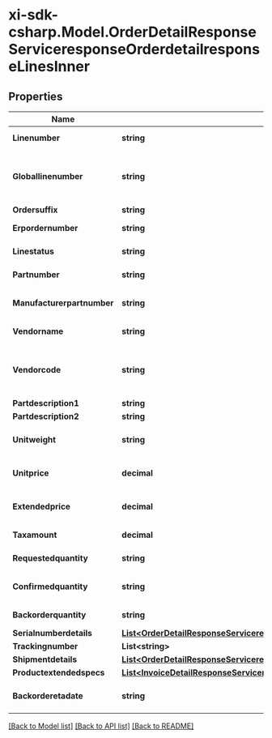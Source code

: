 # xi-sdk-csharp.Model.OrderDetailResponseServiceresponseOrderdetailresponseLinesInner

## Properties

Name | Type | Description | Notes
------------ | ------------- | ------------- | -------------
**Linenumber** | **string** | Impulse line number | [optional] 
**Globallinenumber** | **string** | Line of the Globel Sku / Customer Line Number | [optional] 
**Ordersuffix** | **string** | Order Suffix | [optional] 
**Erpordernumber** | **string** | Sales order number | [optional] 
**Linestatus** | **string** | Status of the line | [optional] 
**Partnumber** | **string** | Ingram part number | [optional] 
**Manufacturerpartnumber** | **string** | manufacture number of the product | [optional] 
**Vendorname** | **string** | name of the vendor | [optional] 
**Vendorcode** | **string** | Ingram Micro assigned code for the vendor | [optional] 
**Partdescription1** | **string** |  | [optional] 
**Partdescription2** | **string** |  | [optional] 
**Unitweight** | **string** | weight of the product unit | [optional] 
**Unitprice** | **decimal** | Customer price of the unit | [optional] 
**Extendedprice** | **decimal** | extended price of the order | [optional] 
**Taxamount** | **decimal** | tax amount for the order | [optional] 
**Requestedquantity** | **string** | no. of units requested | [optional] 
**Confirmedquantity** | **string** | no. of units confirmed available | [optional] 
**Backorderquantity** | **string** | quantity of back order | [optional] 
**Serialnumberdetails** | [**List&lt;OrderDetailResponseServiceresponseOrderdetailresponseLinesInnerSerialnumberdetailsInner&gt;**](OrderDetailResponseServiceresponseOrderdetailresponseLinesInnerSerialnumberdetailsInner.md) |  | [optional] 
**Trackingnumber** | **List&lt;string&gt;** |  | [optional] 
**Shipmentdetails** | [**List&lt;OrderDetailResponseServiceresponseOrderdetailresponseLinesInnerShipmentdetailsInner&gt;**](OrderDetailResponseServiceresponseOrderdetailresponseLinesInnerShipmentdetailsInner.md) |  | [optional] 
**Productextendedspecs** | [**List&lt;InvoiceDetailResponseServiceresponseInvoicedetailresponseExtendedspecsInner&gt;**](InvoiceDetailResponseServiceresponseInvoicedetailresponseExtendedspecsInner.md) |  | [optional] 
**Backorderetadate** | **string** | estimated date of back order | [optional] 

[[Back to Model list]](../README.md#documentation-for-models) [[Back to API list]](../README.md#documentation-for-api-endpoints) [[Back to README]](../README.md)

